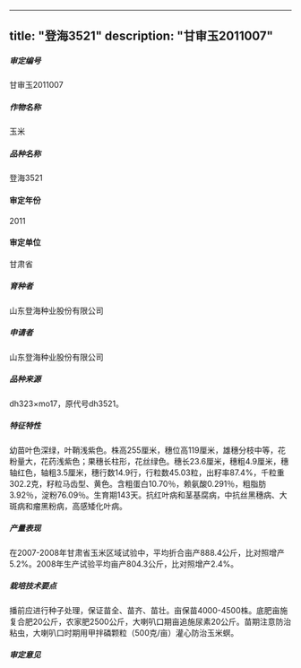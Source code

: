 
---
title: "登海3521"
description: "甘审玉2011007"
---
##### 审定编号 
甘审玉2011007

##### 作物名称
玉米

##### 品种名称
登海3521

#### 审定年份
2011	

#### 审定单位
甘肃省

##### 育种者
山东登海种业股份有限公司

##### 申请者
山东登海种业股份有限公司

##### 品种来源
dh323×mo17，原代号dh3521。

##### 特征特性
幼苗叶色深绿，叶鞘浅紫色。株高255厘米，穗位高119厘米，雄穗分枝中等，花粉量大，花药浅紫色；果穗长柱形，花丝绿色。穗长23.6厘米，穗粗4.9厘米，穗轴红色，轴粗3.5厘米，穗行数14.9行，行粒数45.03粒，出籽率87.4%，千粒重302.2克，籽粒马齿型、黄色。含粗蛋白10.70％，赖氨酸0.291％，粗脂肪3.92％，淀粉76.09％。生育期143天。抗红叶病和茎基腐病，中抗丝黑穗病、大斑病和瘤黑粉病，高感矮化叶病。

##### 产量表现
在2007-2008年甘肃省玉米区域试验中，平均折合亩产888.4公斤，比对照增产5.2%。2008年生产试验平均亩产804.3公斤，比对照增产2.4%。

##### 栽培技术要点
播前应进行种子处理，保证苗全、苗齐、苗壮。亩保苗4000-4500株。底肥亩施复合肥20公斤，农家肥2500公斤，大喇叭口期亩追施尿素20公斤。苗期注意防治粘虫，大喇叭口时期用甲拌磷颗粒（500克/亩）灌心防治玉米螟。

##### 审定意见




